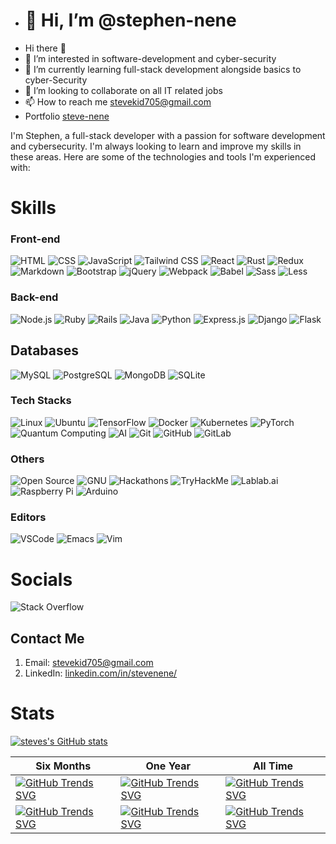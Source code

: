 - # 👋 Hi, I’m @stephen-nene
-  Hi there 👋
- 👀 I’m interested in software-development and cyber-security
- 🌱 I’m currently learning full-stack development alongside basics to cyber-Security
- 💞️ I’m looking to collaborate on all IT related jobs
- 📫 How to reach me stevekid705@gmail.com
- Portfolio [steve-nene](https://stevenene.vercel.app/)

I'm Stephen, a full-stack developer with a passion for software development and cybersecurity. I'm always looking to learn and improve my skills in these areas. Here are some of the technologies and tools I'm experienced with:

# Skills
### Front-end
![HTML](https://img.shields.io/badge/HTML-E34F26.svg?style=for-the-badge&logo=html5&logoColor=white)
![CSS](https://img.shields.io/badge/CSS-1572B6.svg?style=for-the-badge&logo=css3&logoColor=white)
![JavaScript](https://img.shields.io/badge/JavaScript-F7DF1E.svg?style=for-the-badge&logo=javascript&logoColor=black)
![Tailwind CSS](https://img.shields.io/badge/Tailwind%20CSS-38B2AC.svg?style=for-the-badge&logo=tailwind-css&logoColor=white)
![React](https://img.shields.io/badge/React-61DAFB.svg?style=for-the-badge&logo=react&logoColor=white)
![Rust](https://img.shields.io/badge/Rust-000000.svg?style=for-the-badge&logo=rust&logoColor=white)
 ![Redux](https://img.shields.io/badge/Redux-764ABC.svg?style=for-the-badge&logo=redux&logoColor=white) 
 ![Markdown](https://img.shields.io/badge/Markdown-000000.svg?style=for-the-badge&logo=markdown&logoColor=white) 
 ![Bootstrap](https://img.shields.io/badge/Bootstrap-7952B3.svg?style=for-the-badge&logo=bootstrap&logoColor=white) 
 ![jQuery](https://img.shields.io/badge/jQuery-0769AD.svg?style=for-the-badge&logo=jquery&logoColor=white) 
 ![Webpack](https://img.shields.io/badge/Webpack-8DD6F9.svg?style=for-the-badge&logo=webpack&logoColor=black) 
![Babel](https://img.shields.io/badge/Babel-F9DC3E.svg?style=for-the-badge&logo=babel&logoColor=black) 
![Sass](https://img.shields.io/badge/Sass-CC6699.svg?style=for-the-badge&logo=sass&logoColor=white) 
![Less](https://img.shields.io/badge/Less-1D365D.svg?style=for-the-badge&logo=less&logoColor=white) 

### Back-end
![Node.js](https://img.shields.io/badge/Node.js-339933.svg?style=for-the-badge&logo=node.js&logoColor=white)
![Ruby](https://img.shields.io/badge/Ruby-CC342D.svg?style=for-the-badge&logo=ruby&logoColor=white)
 ![Rails](https://img.shields.io/badge/Rails-CC0000.svg?style=for-the-badge&logo=ruby-on-rails&logoColor=white) 
![Java](https://img.shields.io/badge/Java-007396.svg?style=for-the-badge&logo=java&logoColor=white)
![Python](https://img.shields.io/badge/Python-3776AB.svg?style=for-the-badge&logo=python&logoColor=white)
![Express.js](https://img.shields.io/badge/Express.js-000000.svg?style=for-the-badge&logo=express&logoColor=white)
![Django](https://img.shields.io/badge/Django-092E20.svg?style=for-the-badge&logo=django&logoColor=white)
![Flask](https://img.shields.io/badge/Flask-000000.svg?style=for-the-badge&logo=flask&logoColor=white)

 ## Databases
![MySQL](https://img.shields.io/badge/MySQL-4479A1.svg?style=for-the-badge&logo=mysql&logoColor=white)
![PostgreSQL](https://img.shields.io/badge/PostgreSQL-336791.svg?style=for-the-badge&logo=postgresql&logoColor=white)
![MongoDB](https://img.shields.io/badge/MongoDB-47A248.svg?style=for-the-badge&logo=mongodb&logoColor=white)
![SQLite](https://img.shields.io/badge/SQLite-003B57.svg?style=for-the-badge&logo=sqlite&logoColor=white)

  ### Tech Stacks
 ![Linux](https://img.shields.io/badge/Linux-FCC624.svg?style=for-the-badge&logo=linux&logoColor=black) 
 ![Ubuntu](https://img.shields.io/badge/Ubuntu-E95420.svg?style=for-the-badge&logo=ubuntu&logoColor=white)
   ![TensorFlow](https://img.shields.io/badge/TensorFlow-FF6F00.svg?style=for-the-badge&logo=tensorflow&logoColor=white) 
 ![Docker](https://img.shields.io/badge/Docker-2496ED.svg?style=for-the-badge&logo=docker&logoColor=white) 
 ![Kubernetes](https://img.shields.io/badge/Kubernetes-326CE5.svg?style=for-the-badge&logo=kubernetes&logoColor=white) 
 ![PyTorch](https://img.shields.io/badge/PyTorch-EE4C2C.svg?style=for-the-badge&logo=pytorch&logoColor=white) 
![Quantum Computing](https://img.shields.io/badge/Quantum_Computing-4285F4.svg?style=for-the-badge&logo=ibm&logoColor=white) 
![AI](https://img.shields.io/badge/AI-4285F4.svg?style=for-the-badge&logo=google&logoColor=white) 
 ![Git](https://img.shields.io/badge/Git-F05032.svg?style=for-the-badge&logo=git&logoColor=white) 
 ![GitHub](https://img.shields.io/badge/GitHub-181717.svg?style=for-the-badge&logo=github&logoColor=white) 
 ![GitLab](https://img.shields.io/badge/GitLab-FCA121.svg?style=for-the-badge&logo=gitlab&logoColor=white) 

 ### Others
 ![Open Source](https://img.shields.io/badge/Open_Source-0082C9.svg?style=for-the-badge&logo=open-source-initiative&logoColor=white) 
![GNU](https://img.shields.io/badge/GNU-A42E2B.svg?style=for-the-badge&logo=gnu&logoColor=white) 
 ![Hackathons](https://img.shields.io/badge/Hackathons-00C7B7.svg?style=for-the-badge&logo=devpost&logoColor=white) 
![TryHackMe](https://img.shields.io/badge/TryHackMe-212C42.svg?style=for-the-badge&logo=tryhackme&logoColor=white) 
![Lablab.ai](https://img.shields.io/badge/Lablab.ai-050E2D.svg?style=for-the-badge&logo=lablabai&logoColor=white) 
 ![Raspberry Pi](https://img.shields.io/badge/Raspberry_Pi-C51A4A.svg?style=for-the-badge&logo=raspberry-pi&logoColor=white) 
 ![Arduino](https://img.shields.io/badge/Arduino-00979D.svg?style=for-the-badge&logo=arduino&logoColor=white) 
 



  ### Editors
 ![VSCode](https://img.shields.io/badge/VSCode-0078d7.svg?style=for-the-badge&logo=visual-studio-code&logoColor=white) 
 ![Emacs](https://img.shields.io/badge/Emacs-7F5AB6.svg?style=for-the-badge&logo=gnu-emacs&logoColor=white)
![Vim](https://img.shields.io/badge/Vim-019733.svg?style=for-the-badge&logo=vim&logoColor=white)



# Socials
 ![Stack Overflow](https://img.shields.io/badge/-Stackoverflow-FE7A16?style=for-the-badge&logo=stack-overflow&logoColor=white)

 

<!---
stephen-nene/stephen-nene is a ✨ special ✨ repository because its `README.md` (this file) appears on your GitHub profile.
You can click the Preview link to take a look at your changes.
--->

## Contact Me
1. Email: [stevekid705@gmail.com](stevekid705@gmail.com)
2. LinkedIn: [linkedin.com/in/stevenene/](https://www.linkedin.com/in/stevenene)
<!-- Personal website: www.stephennene.com -->

# Stats

[![steves's GitHub stats](https://github-readme-stats.vercel.app/api?username=stephen-nene&show_icons=true)](https://github.com/stephen-nene/github-readme-stats)


| Six Months | One Year | All Time |
|------------|----------|----------|
| [![GitHub Trends SVG](https://api.githubtrends.io/user/svg/stephen-nene/langs?time_range=six_months&include_private=true&group=private&loc_metric=changed&theme=dark)](https://githubtrends.io) | [![GitHub Trends SVG](https://api.githubtrends.io/user/svg/stephen-nene/langs?time_range=one_year&theme=bright_lights)](https://githubtrends.io) | [![GitHub Trends SVG](https://api.githubtrends.io/user/svg/stephen-nene/langs?time_range=all_time&theme=synthwaves)](https://githubtrends.io) |
| [![GitHub Trends SVG](https://api.githubtrends.io/user/svg/stephen-nene/repos?time_range=six_months&include_private=true&group=private&loc_metric=changed&theme=dark)](https://githubtrends.io) | [![GitHub Trends SVG](https://api.githubtrends.io/user/svg/stephen-nene/repos?time_range=one_year&include_private=true&group=private&loc_metric=changed&theme=bright_lights)](https://githubtrends.io) | [![GitHub Trends SVG](https://api.githubtrends.io/user/svg/stephen-nene/repos?time_range=all_time&include_private=true&group=private&loc_metric=changed&theme=synthwaves)](https://githubtrends.io) |

